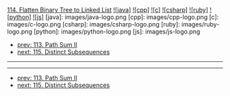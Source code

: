 [114. Flatten Binary Tree to Linked List](https://leetcode.com/problems/flatten-binary-tree-to-linked-list/)
[![java]](https://github.com/leetcode-study-group/leetcode-java-solutions/blob/master/114-flatten-binary-tree-to-linked-list.md)
[![cpp]](https://github.com/leetcode-study-group/leetcode-cpp-solutions/blob/master/114-flatten-binary-tree-to-linked-list.md)
[![c]](https://github.com/leetcode-study-group/leetcode-c-solutions/blob/master/114-flatten-binary-tree-to-linked-list.md)
[![csharp]](https://github.com/leetcode-study-group/leetcode-csharp-solutions/blob/master/114-flatten-binary-tree-to-linked-list.md)
[![ruby]](https://github.com/leetcode-study-group/leetcode-ruby-solutions/blob/master/114-flatten-binary-tree-to-linked-list.md)
[![python]](https://github.com/leetcode-study-group/leetcode-python-solutions/blob/master/114-flatten-binary-tree-to-linked-list.md)
[![js]](https://github.com/leetcode-study-group/leetcode-js-solutions/blob/master/114-flatten-binary-tree-to-linked-list.md)
[java]: images/java-logo.png
[cpp]: images/cpp-logo.png
[c]: images/c-logo.png
[csharp]: images/csharp-logo.png
[ruby]: images/ruby-logo.png
[python]: images/python-logo.png
[js]: images/js-logo.png

- [prev: 113. Path Sum II](113-path-sum-ii.md)
- [next: 115. Distinct Subsequences](115-distinct-subsequences.md)

---


---

- [prev: 113. Path Sum II](113-path-sum-ii.md)
- [next: 115. Distinct Subsequences](115-distinct-subsequences.md)
